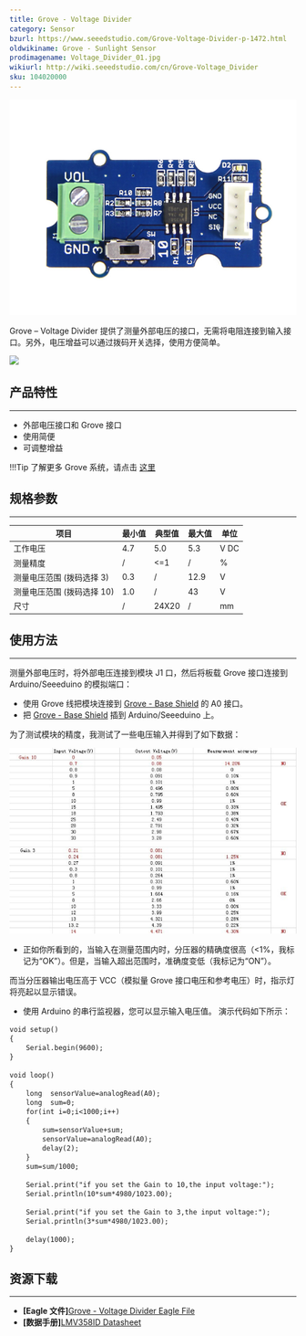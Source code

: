 ```yaml
---
title: Grove - Voltage Divider
category: Sensor
bzurl: https://www.seeedstudio.com/Grove-Voltage-Divider-p-1472.html
oldwikiname: Grove - Sunlight Sensor
prodimagename: Voltage_Divider_01.jpg
wikiurl: http://wiki.seeedstudio.com/cn/Grove-Voltage_Divider
sku: 104020000
---
```

![](https://github.com/SeeedDocument/Grove-Voltage_Divider/raw/master/img/Voltage_Divider_01.jpg)

Grove – Voltage Divider 提供了测量外部电压的接口，无需将电阻连接到输入接口。另外，电压增益可以通过拨码开关选择，使用方便简单。

[![](https://github.com/SeeedDocument/wiki_chinese/raw/master/docs/images/click_to_buy.PNG)](https://item.taobao.com/item.htm?spm=a1z38n.10677092.0.0.4f39e018wrr0YA&id=45764073725)

## 产品特性
---
- 外部电压接口和 Grove 接口
- 使用简便
- 可调整增益

!!!Tip
    了解更多 Grove 系统，请点击 [这里](http://wiki.seeedstudio.com/cn/Grove_System/)

## 规格参数
---

|项目|	最小值	|典型值	|最大值	|单位|
|---|---|---|---|---|
|工作电压|	4.7	|5.0|	5.3	|V DC|
|测量精度	|/|<=1|/|	 %|
|测量电压范围	(拨码选择 3)|	0.3	|/|	12.9|	V|
|测量电压范围 (拨码选择 10)|1.0	|/	|43|V|
|尺寸	|/|24X20|/|	mm|

## 使用方法
---
测量外部电压时，将外部电压连接到模块 J1 口，然后将板载 Grove 接口连接到 Arduino/Seeeduino 的模拟端口：
- 使用 Grove 线把模块连接到 [Grove - Base Shield](http://wiki.seeedstudio.com/wiki/Grove_-_Base_Shield) 的 A0 接口。
- 把 [Grove - Base Shield](http://wiki.seeedstudio.com/wiki/Grove_-_Base_Shield) 插到 Arduino/Seeeduino 上。

为了测试模块的精度，我测试了一些电压输入并得到了如下数据：

![](https://github.com/SeeedDocument/Grove-Voltage_Divider/raw/master/img/Voltage_Divider_Test_Score.jpg)

- 正如你所看到的，当输入在测量范围内时，分压器的精确度很高（<1%，我标记为“OK”）。但是，当输入超出范围时，准确度变低（我标记为“ON”）。

而当分压器输出电压高于 VCC（模拟量 Grove 接口电压和参考电压）时，指示灯将亮起以显示错误。

- 使用 Arduino 的串行监视器，您可以显示输入电压值。 演示代码如下所示：

```
void setup()
{
    Serial.begin(9600);
}

void loop()
{
    long  sensorValue=analogRead(A0);
    long  sum=0;
    for(int i=0;i<1000;i++)
    {
        sum=sensorValue+sum;
        sensorValue=analogRead(A0);
        delay(2);
    }
    sum=sum/1000;

    Serial.print("if you set the Gain to 10,the input voltage:");
    Serial.println(10*sum*4980/1023.00);

    Serial.print("if you set the Gain to 3,the input voltage:");
    Serial.println(3*sum*4980/1023.00);

    delay(1000);
}
```

## 资源下载
---
- **[Eagle 文件]**[Grove - Voltage Divider Eagle File](https://github.com/SeeedDocument/Grove-Voltage_Divider/raw/master/res/Grove-Voltage_Divider_Eagle_File.zip)
- **[数据手册]**[LMV358ID Datasheet](https://github.com/SeeedDocument/Grove-Voltage_Divider/raw/master/res/LMV358ID_Datasheet.pdf)

